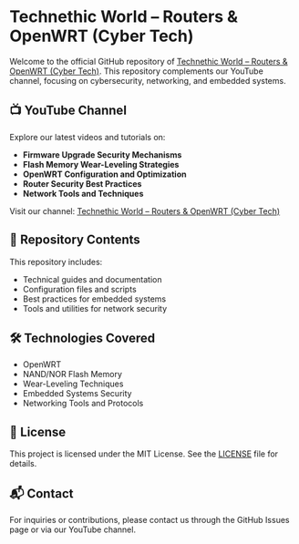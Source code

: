 # Technethic World – Routers & OpenWRT (Cyber Tech)

Welcome to the official GitHub repository of [Technethic World – Routers & OpenWRT (Cyber Tech)](https://www.youtube.com/channel/UCA0ote4b3QgFBbrMh8gl0dQ). This repository complements our YouTube channel, focusing on cybersecurity, networking, and embedded systems.

## 📺 YouTube Channel

Explore our latest videos and tutorials on:

- **Firmware Upgrade Security Mechanisms**
- **Flash Memory Wear-Leveling Strategies**
- **OpenWRT Configuration and Optimization**
- **Router Security Best Practices**
- **Network Tools and Techniques**

Visit our channel: [Technethic World – Routers & OpenWRT (Cyber Tech)](https://www.youtube.com/channel/UCA0ote4b3QgFBbrMh8gl0dQ)

## 📁 Repository Contents

This repository includes:

- Technical guides and documentation
- Configuration files and scripts
- Best practices for embedded systems
- Tools and utilities for network security

## 🛠️ Technologies Covered

- OpenWRT
- NAND/NOR Flash Memory
- Wear-Leveling Techniques
- Embedded Systems Security
- Networking Tools and Protocols

## 📄 License

This project is licensed under the MIT License. See the [LICENSE](LICENSE) file for details.

## 📬 Contact

For inquiries or contributions, please contact us through the GitHub Issues page or via our YouTube channel.

